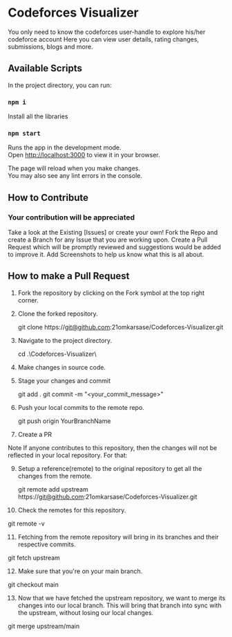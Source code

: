 # Codeforces Visualizer

You only need to know the codeforces user-handle to explore his/her codeforce account
Here you can view user details, rating changes, submissions, blogs and more.

## Available Scripts

In the project directory, you can run:

### `npm i`

Install all the libraries

### `npm start`

Runs the app in the development mode.\
Open [http://localhost:3000](http://localhost:3000) to view it in your browser.

The page will reload when you make changes.\
You may also see any lint errors in the console.

## How to Contribute

### Your contribution will be appreciated

Take a look at the Existing [Issues] or create your own!
Fork the Repo and create a Branch for any Issue that you are working upon.
Create a Pull Request which will be promptly reviewed and suggestions would be added to improve it.
Add Screenshots to help us know what this is all about.

## How to make a Pull Request

1. Fork the repository by clicking on the Fork symbol at the top right corner.

2. Clone the forked repository.

   git clone https://git@github.com:21omkarsase/Codeforces-Visualizer.git

3. Navigate to the project directory.

   cd .\Codeforces-Visualizer\

4. Make changes in source code.

5. Stage your changes and commit

   git add .
   git commit -m "<your_commit_message>"

6. Push your local commits to the remote repo.

   git push origin YourBranchName

7. Create a PR

Note If anyone contributes to this repository, then the changes will not be reflected in your local repository. For that:

9. Setup a reference(remote) to the original repository to get all the changes from the remote.

   git remote add upstream https://git@github.com:21omkarsase/Codeforces-Visualizer.git

10. Check the remotes for this repository.

git remote -v

11. Fetching from the remote repository will bring in its branches and their respective commits.

git fetch upstream

12. Make sure that you're on your main branch.

git checkout main

13. Now that we have fetched the upstream repository, we want to merge its changes into our local branch. This will bring that branch into sync with the upstream, without losing our local changes.

git merge upstream/main
